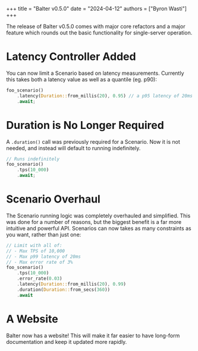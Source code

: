 +++
title = "Balter v0.5.0"
date = "2024-04-12"
authors = ["Byron Wasti"]
+++

The release of Balter v0.5.0 comes with major core refactors and a major feature which rounds out the basic functionality for single-server operation.

# Latency Controller Added

You can now limit a Scenario based on latency measurements. Currently this takes both a latency value as well as a quantile (eg. p90):

```rust
foo_scenario()
    .latency(Duration::from_millis(20), 0.95) // a p95 latency of 20ms
    .await;
```

# Duration is No Longer Required

A `.duration()` call was previously required for a Scenario. Now it is not needed, and instead will default to running indefinitely.

```rust
// Runs indefinitely
foo_scenario()
    .tps(10_000)
    .await;
```

# Scenario Overhaul

The Scenario running logic was completely overhauled and simplified. This was done for a number of reasons, but the biggest benefit is a far more intuitive and powerful API. Scenarios can now takes as many constraints as you want, rather than just one:
```rust
// Limit with all of:
// - Max TPS of 10,000
// - Max p99 latency of 20ms
// - Max error rate of 3%
foo_scenario()
    .tps(10_000)
    .error_rate(0.03)
    .latency(Duration::from_millis(20), 0.99)
    .duration(Duration::from_secs(360))
    .await
```

# A Website

Balter now has a website! This will make it far easier to have long-form documentation and keep it updated more rapidly.
